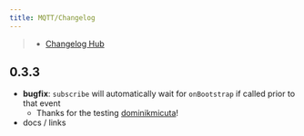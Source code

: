 ```yaml
---
title: MQTT/Changelog
---
```

> - [Changelog Hub](/changelog)

## 0.3.3

- **bugfix**: `subscribe` will automatically wait for `onBootstrap` if called prior to that event
  - Thanks for the testing [dominikmicuta](/contributors/dominikmicuta)!
- docs / links
